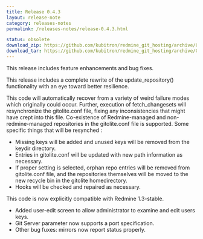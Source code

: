```yaml
---
title: Release 0.4.3
layout: release-note
category: releases-notes
permalink: /releases-notes/release-0.4.3.html

status: obsolete
download_zip: https://github.com/kubitron/redmine_git_hosting/archive/0.4.3x.zip
download_tar: https://github.com/kubitron/redmine_git_hosting/archive/0.4.3x.tar.gz
---
```


This release includes feature enhancements and bug fixes.

This release includes a complete rewrite of the update_repository() functionality with an eye toward better resilience.

This code will automatically recover from a variety of weird failure modes which originally could occur.
Further, execution of fetch_changesets will resynchronize the gitolite.conf file, fixing any inconsistencies that might have crept into this file.
Co-existence of Redmine-managed and non-redmine-managed repositories in the gitolite.conf file is supported. Some specific things that will be resynched :

* Missing keys will be added and unused keys will be removed from the keydir directory.
* Entries in gitolite.conf will be updated with new path information as necessary.
* If proper setting is selected, orphan repo entries will be removed from gitolite.conf file, and the repositories themselves will be moved to the new recycle bin in the gitolite homedirectory.
* Hooks will be checked and repaired as necessary.

This code is now explicitly compatible with Redmine 1.3-stable.

* Added user-edit screen to allow administrator to examine and edit users keys.
* Git Server parameter now supports a port specification.
* Other bug fuxes: mirrors now report status properly.
